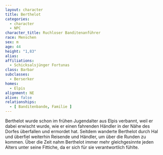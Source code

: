 ```yaml
---
layout: character
title: Berthelot
categories:
  - character
  - NPC
character_title: Ruchloser Banditenanführer
race: Menschen
sex: m
age: 44
height: "1,83"
alias:
affiliations:
  - Schicksalsjünger Fortunas
class: Barbar
subclasses:
  - Berserker
homes:
  - Elpis
alignment: NE
alive: false
relationships:
  - [ Banditenbande, Familie ]
---
```


Berthelot wurde schon im frühen Jugendalter aus Elpis verbannt, weil er dabei erwischt wurde, wie er einen fahrenden
Händler in der Nähe des Dorfes überfallen und ermordet hat. Seitdem wanderte Berthelot durch Hal und überfiel weiterhin
Reisende und Händler, um über die Runden zu kommen. Über die Zeit nahm Berthelot immer mehr gleichgesinnte jeden Alters
unter seine Fittiche, da er sich für sie verantwortlich fühlte.